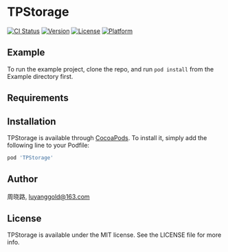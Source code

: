 # TPStorage

[![CI Status](https://img.shields.io/travis/周晓路/TPStorage.svg?style=flat)](https://travis-ci.org/周晓路/TPStorage)
[![Version](https://img.shields.io/cocoapods/v/TPStorage.svg?style=flat)](https://cocoapods.org/pods/TPStorage)
[![License](https://img.shields.io/cocoapods/l/TPStorage.svg?style=flat)](https://cocoapods.org/pods/TPStorage)
[![Platform](https://img.shields.io/cocoapods/p/TPStorage.svg?style=flat)](https://cocoapods.org/pods/TPStorage)

## Example

To run the example project, clone the repo, and run `pod install` from the Example directory first.

## Requirements

## Installation

TPStorage is available through [CocoaPods](https://cocoapods.org). To install
it, simply add the following line to your Podfile:

```ruby
pod 'TPStorage'
```

## Author

周晓路, luyanggold@163.com

## License

TPStorage is available under the MIT license. See the LICENSE file for more info.
